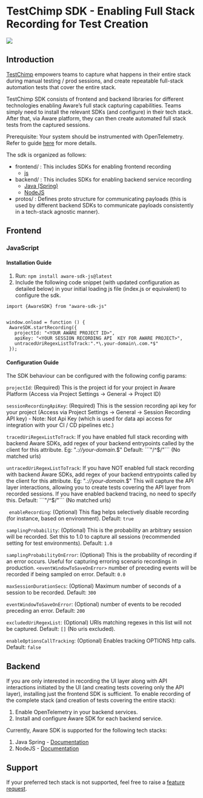 # TestChimp SDK - Enabling Full Stack Recording for Test Creation
[![](https://jitpack.io/v/awarelabshq/aware-sdk.svg)](https://jitpack.io/#awarelabshq/testchimp-sdk)

## Introduction

[TestChimp](https://testchimp.io) empowers teams to capture what happens in their entire stack during manual testing / prod sessions, and create repeatable full-stack automation tests that cover the entire stack.

TestChimp SDK consists of frontend and backend libraries for different technologies enabling Aware’s full stack capturing capabilities. Teams simply need to install the relevant SDKs (and configure) in their tech stack. After that, via Aware platform, they can then create automated full stack tests from the captured sessions.

Prerequisite: Your system should be instrumented with OpenTelemetry. Refer to guide [here](https://awarelabs.io/blog/getting-started) for more details.

The sdk is organized as follows:

- frontend/ : This includes SDKs for enabling frontend recording
  - [js](https://github.com/awarelabshq/testchimp-sdk?tab=readme-ov-file#javascript)    
- backend/ : This includes SDKs for enabling backend service recording
  - [Java (Spring)](https://github.com/awarelabshq/aware-sdk/tree/main/backend/java-spring#java-spring)
  - [NodeJS](https://github.com/awarelabshq/testchimp-sdk/blob/main/backend/nodejs/README.md#aware-sdk-for-nodejs)    
- protos/ : Defines proto structure for communicating payloads (this is used by different backend SDKs to communicate payloads consistently in a tech-stack agnostic manner).

## Frontend

### JavaScript

#### Installation Guide

1) Run: ```npm install aware-sdk-js@latest```
2) Include the following code snippet (with updated configuration as detailed below) in your initial loading js file (index.js or equivalent) to configure the sdk.

```
import {AwareSDK} from "aware-sdk-js"


window.onload = function () {
 AwareSDK.startRecording({
   projectId: "<YOUR AWARE PROJECT ID>",
   apiKey: "<YOUR SESSION RECORDING API  KEY FOR AWARE PROJECT>",
   untracedUriRegexListToTrack:".*\.your-domain\.com.*$"
 });
```

#### Configuration Guide

The SDK behaviour can be configured with the following config params:

```projectId```: (Required) This is the project id for your project in Aware Platform (Access via Project Settings -> General -> Project ID)

```sessionRecordingApiKey```: (Required) This is the session recording api key for your project (Access via Project Settings -> General -> Session Recording API key) - Note: Not Api Key (which is used for data api access for integration with your CI / CD pipelines etc.)

```tracedUriRegexListToTrack```: If you have enabled full stack recording with backend Aware SDKs, add regex of your backend entrypoints called by the client for this attribute. Eg:  ".*://your-domain.*$" Default: ```"/^$/"``` (No matched urls)

```untracedUriRegexListToTrack```: If you have NOT enabled full stack recording with backend Aware SDKs, add regex of your backend entrypoints called by the client for this attribute. Eg:  ".*://your-domain.*$" This will capture the API layer interactions, allowing you to create tests covering the API layer from recorded sessions. If you have enabled backend tracing, no need to specify this. Default: ```"/^$/"``` (No matched urls)

``` enableRecording```: (Optional) This flag helps selectively disable recording (for instance, based on environment). Default: ```true```

```samplingProbability```: (Optional) This is the probability an arbitrary session will be recorded. Set this to 1.0 to capture all sessions (recommended setting for test environments). Default: ```1.0```

```samplingProbabilityOnError```: (Optional) This is the probability of recording if an error occurs. Useful for capturing erroring scenario recordings in production. ```<eventWindowToSaveOnError>``` number of preceding events will be recorded if being sampled on error. Default: ```0.0```

```maxSessionDurationSecs```: (Optional) Maximum number of seconds of a session to be recorded. Default: ```300```

```eventWindowToSaveOnError```: (Optional) number of events to be recoded preceding an error. Default: ```200```

```excludedUriRegexList```: (Optional) URIs matching regexes in this list will not be captured. Default: ```[]``` (No uris excluded).

```enableOptionsCallTracking```: (Optional) Enables tracking OPTIONS http calls. Default: ```false```

## Backend

If you are only interested in recording the UI layer along with API interactions initiated by the UI (and creating tests covering only the API layer), installing just the frontend SDK is sufficient. To enable recording of the complete stack (and creation of tests covering the entire stack):
1. Enable OpenTelemetry in your backend services.
2. Install and configure Aware SDK for each backend service.

Currently, Aware SDK is supported for the following tech stacks:
1. Java Spring - [Documentation](https://github.com/awarelabshq/testchimp-sdk/tree/main/backend/java-spring#java-spring)
2. NodeJS - [Documentation](https://github.com/awarelabshq/testchimp-sdk/tree/main/backend/nodejs#nodejs)

## Support

If your preferred tech stack is not supported, feel free to raise a [feature request](https://github.com/awarelabshq/testchimp-sdk/issues/new).
